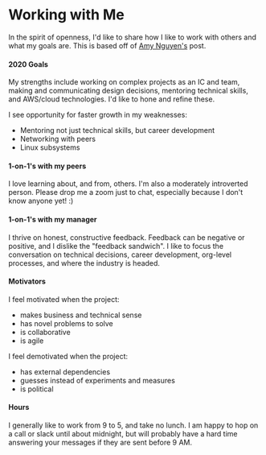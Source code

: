 # Working with Me

In the spirit of openness, I'd like to share how I like to work with others and what my goals are.
This is based off of [Amy Nguyen's](https://amy.dev/?p=979) post.

#### 2020 Goals

My strengths include working on complex projects as an IC and team, making and communicating design decisions, mentoring technical skills, and AWS/cloud technologies. I'd like to hone and refine these.

I see opportunity for faster growth in my weaknesses:
- Mentoring not just technical skills, but career development
- Networking with peers
- Linux subsystems

#### 1-on-1's with my peers

I love learning about, and from, others. I'm also a moderately introverted person. Please drop me a zoom just to chat, especially because I don't know anyone yet! :)

#### 1-on-1's with my manager

I thrive on honest, constructive feedback. Feedback can be negative or positive, and I dislike the "feedback sandwich". I like to focus the conversation on technical decisions, career development, org-level processes, and where the industry is headed.

#### Motivators

I feel motivated when the project:
- makes business and technical sense
- has novel problems to solve
- is collaborative
- is agile

I feel demotivated when the project:
- has external dependencies
- guesses instead of experiments and measures
- is political

#### Hours

I generally like to work from 9 to 5, and take no lunch.
I am happy to hop on a call or slack until about midnight, but will probably have a hard time answering your messages if they are sent before 9 AM.
